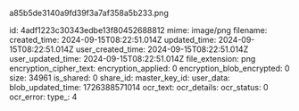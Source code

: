 a85b5de3140a9fd39f3a7af358a5b233.png

id: 4adf1223c30343edbe13f80452688812
mime: image/png
filename: 
created_time: 2024-09-15T08:22:51.014Z
updated_time: 2024-09-15T08:22:51.014Z
user_created_time: 2024-09-15T08:22:51.014Z
user_updated_time: 2024-09-15T08:22:51.014Z
file_extension: png
encryption_cipher_text: 
encryption_applied: 0
encryption_blob_encrypted: 0
size: 34961
is_shared: 0
share_id: 
master_key_id: 
user_data: 
blob_updated_time: 1726388571014
ocr_text: 
ocr_details: 
ocr_status: 0
ocr_error: 
type_: 4